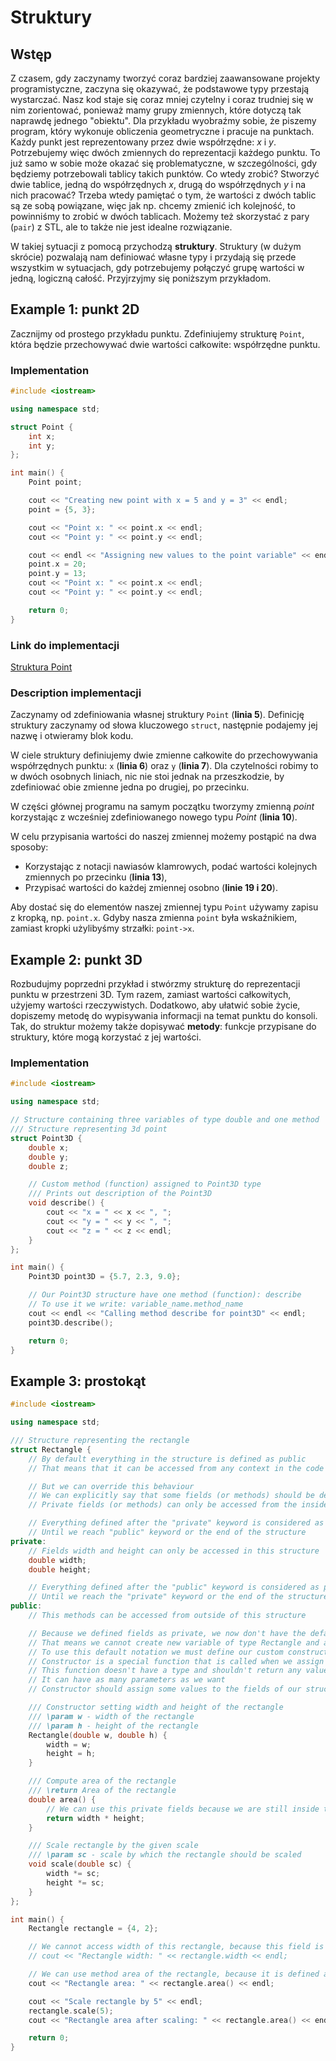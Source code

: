 # Struktury

## Wstęp

Z czasem, gdy zaczynamy tworzyć coraz bardziej zaawansowane projekty programistyczne, zaczyna się okazywać, że podstawowe typy przestają wystarczać.
Nasz kod staje się coraz mniej czytelny i coraz trudniej się w nim zorientować, ponieważ mamy grupy zmiennych, które dotyczą tak naprawdę jednego "obiektu".
Dla przykładu wyobraźmy sobie, że piszemy program, który wykonuje obliczenia geometryczne i pracuje na punktach.
Każdy punkt jest reprezentowany przez dwie współrzędne: $x$ i $y$.
Potrzebujemy więc dwóch zmiennych do reprezentacji każdego punktu.
To już samo w sobie może okazać się problematyczne, w szczególności, gdy będziemy potrzebowali tablicy takich punktów.
Co wtedy zrobić? Stworzyć dwie tablice, jedną do współrzędnych $x$, drugą do współrzędnych $y$ i na nich pracować?
Trzeba wtedy pamiętać o tym, że wartości z dwóch tablic są ze sobą powiązane, więc jak np. chcemy zmienić ich kolejność, to powinniśmy to zrobić w dwóch tablicach.
Możemy też skorzystać z pary (`pair`) z STL, ale to także nie jest idealne rozwiązanie.

W takiej sytuacji z pomocą przychodzą **struktury**.
Struktury (w dużym skrócie) pozwalają nam definiować własne typy i przydają się przede wszystkim w sytuacjach, gdy potrzebujemy połączyć grupę wartości w jedną, logiczną całość.
Przyjrzyjmy się poniższym przykładom.

## Example 1: punkt 2D

Zacznijmy od prostego przykładu punktu. 
Zdefiniujemy strukturę `Point`, która będzie przechowywać dwie wartości całkowite: współrzędne punktu.

### Implementation

```cpp
#include <iostream>

using namespace std;

struct Point {
    int x;
    int y;
};

int main() {
    Point point;

    cout << "Creating new point with x = 5 and y = 3" << endl;
    point = {5, 3};

    cout << "Point x: " << point.x << endl;
    cout << "Point y: " << point.y << endl;

    cout << endl << "Assigning new values to the point variable" << endl;
    point.x = 20;
    point.y = 13;
    cout << "Point x: " << point.x << endl;
    cout << "Point y: " << point.y << endl;

    return 0;
}
```

### Link do implementacji

[Struktura Point](https://ideone.com/YOfvJ9)

### Description implementacji

Zaczynamy od zdefiniowania własnej struktury `Point` (**linia 5**).
Definicję struktury zaczynamy od słowa kluczowego `struct`, następnie podajemy jej nazwę i otwieramy blok kodu.

W ciele struktury definiujemy dwie zmienne całkowite do przechowywania współrzędnych punktu: `x` (**linia 6**) oraz `y` (**linia 7**).
Dla czytelności robimy to w dwóch osobnych liniach, nic nie stoi jednak na przeszkodzie, by zdefiniować obie zmienne jedna po drugiej, po przecinku.

W części głównej programu na samym początku tworzymy zmienną _point_ korzystając z wcześniej zdefiniowanego nowego typu _Point_ (**linia 10**).

W celu przypisania wartości do naszej zmiennej możemy postąpić na dwa sposoby:
* Korzystając z notacji nawiasów klamrowych, podać wartości kolejnych zmiennych po przecinku (**linia 13**),
* Przypisać wartości do każdej zmiennej osobno (**linie 19 i 20**).

Aby dostać się do elementów naszej zmiennej typu `Point` używamy zapisu z kropką, np. `point.x`.
Gdyby nasza zmienna `point` była wskaźnikiem, zamiast kropki użylibyśmy strzałki: `point->x`.

## Example 2: punkt 3D

Rozbudujmy poprzedni przykład i stwórzmy strukturę do reprezentacji punktu w przestrzeni 3D.
Tym razem, zamiast wartości całkowitych, użyjemy wartości rzeczywistych.
Dodatkowo, aby ułatwić sobie życie, dopiszemy metodę do wypisywania informacji na temat punktu do konsoli.
Tak, do struktur możemy także dopisywać **metody**: funkcje przypisane do struktury, które mogą korzystać z jej wartości.

### Implementation

```cpp
#include <iostream>

using namespace std;

// Structure containing three variables of type double and one method
/// Structure representing 3d point
struct Point3D {
    double x;
    double y;
    double z;

    // Custom method (function) assigned to Point3D type
    /// Prints out description of the Point3D
    void describe() {
        cout << "x = " << x << ", ";
        cout << "y = " << y << ", ";
        cout << "z = " << z << endl;
    }
};

int main() {
    Point3D point3D = {5.7, 2.3, 9.0};

    // Our Point3D structure have one method (function): describe
    // To use it we write: variable_name.method_name
    cout << endl << "Calling method describe for point3D" << endl;
    point3D.describe();

    return 0;
}
```

## Example 3: prostokąt

```cpp
#include <iostream>

using namespace std;

/// Structure representing the rectangle
struct Rectangle {
    // By default everything in the structure is defined as public
    // That means that it can be accessed from any context in the code

    // But we can override this behaviour
    // We can explicitly say that some fields (or methods) should be defined as private
    // Private fields (or methods) can only be accessed from the inside of the structure

    // Everything defined after the "private" keyword is considered as private
    // Until we reach "public" keyword or the end of the structure
private:
    // Fields width and height can only be accessed in this structure
    double width;
    double height;

    // Everything defined after the "public" keyword is considered as public
    // Until we reach the "private" keyword or the end of the structure
public:
    // This methods can be accessed from outside of this structure

    // Because we defined fields as private, we now don't have the default constructor
    // That means we cannot create new variable of type Rectangle and assign value to it using {} notation
    // To use this default notation we must define our custom constructor
    // Constructor is a special function that is called when we assign new beginning value to our struct variable
    // This function doesn't have a type and shouldn't return any value
    // It can have as many parameters as we want
    // Constructor should assign some values to the fields of our structure

    /// Constructor setting width and height of the rectangle
    /// \param w - width of the rectangle
    /// \param h - height of the rectangle
    Rectangle(double w, double h) {
        width = w;
        height = h;
    }

    /// Compute area of the rectangle
    /// \return Area of the rectangle
    double area() {
        // We can use this private fields because we are still inside the structure
        return width * height;
    }

    /// Scale rectangle by the given scale
    /// \param sc - scale by which the rectangle should be scaled
    void scale(double sc) {
        width *= sc;
        height *= sc;
    }
};

int main() {
    Rectangle rectangle = {4, 2};

    // We cannot access width of this rectangle, because this field is defined as private
    // cout << "Rectangle width: " << rectangle.width << endl;

    // We can use method area of the rectangle, because it is defined as public
    cout << "Rectangle area: " << rectangle.area() << endl;

    cout << "Scale rectangle by 5" << endl;
    rectangle.scale(5);
    cout << "Rectangle area after scaling: " << rectangle.area() << endl;

    return 0;
}
```
